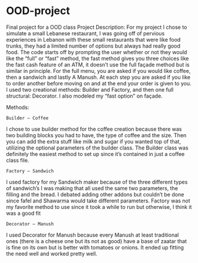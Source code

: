# OOD-project
Final project for a OOD class 
Project Description:
	For my project I chose to simulate a small Lebanese restaurant, I was going off of pervious experiences in Lebanon with these small restaurants that were like food trunks, they had a limited number of options but always had really good food. 
	The code starts off by prompting the user whether or not they would like the “full” or “fast” method, the fast method gives you three choices like the fast cash feature of an ATM, it doesn’t use the full façade method but is similar in principle. For the full menu, you are asked if you would like coffee, then a sandwich and lastly A Manush. At each step you are asked if you like to order another before moving on and at the end your order is given to you. I used two creational methods: Builder and Factory, and then one full structural: Decorator. I also modeled my “fast option” on façade. 

Methods: 
 	
	Builder – Coffee
I chose to use builder method for the coffee creation because there was two building blocks you had to have, the type of coffee and the size. Then you can add the extra stuff like milk and sugar if you wanted top of that, utilizing the optional parameters of the builder class. The Builder class was definitely the easiest method to set up since it’s contained in just a coffee class file. 

	Factory – Sandwich 
I used factory for my Sandwich maker because of the three different types of sandwich’s I was making that all used the same two parameters, the filling and the bread. I debated adding other addons but couldn’t be done since fafel and Shawarma would take different parameters. Factory was not my favorite method to use since it took a while to run but otherwise, I think it was a good fit

	Decorator – Manush
I used Decorator for Manush because every Manush at least traditional ones (there is a cheese one but its not as good) have a base of zaatar that is fine on its own but is better with tomatoes or onions. It ended up fitting the need well and worked pretty well. 
